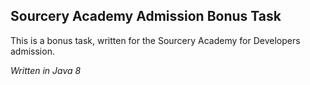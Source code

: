 ## Sourcery Academy Admission Bonus Task

This is a bonus task, written for the Sourcery Academy for Developers admission.

_Written in Java 8_
